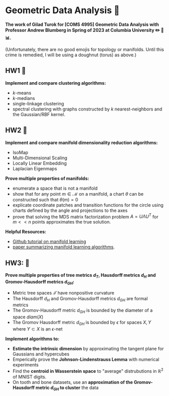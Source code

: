 # Geometric Data Analysis :doughnut:

**The work of Gilad Turok for [COMS 4995] Geometric Data Analysis with Professor Andrew Blumberg in Spring of 2023 at Columbia University :pencil2: :triangular_ruler: :bar_chart:.**

(Unfortunately, there are no good emojis for topology or manifolds. Until this crime is remedied, I will be using a doughnut (torus) as above.)

## **HW1** :round_pushpin: ##
**Implement and compare clustering algorithms:**
- $k$-means
- $k$-medians
- single-linkage clustering
- spectral clustering with graphs constructed by $k$ nearest-neighbors and the Gaussian/RBF kernel.

## **HW2** :round_pushpin: ##
**Implement and compare manifold dimensionality reduction algorithms:**
- IsoMap
- Multi-Dimensional Scaling
- Locally Linear Embedding
- Laplacian Eigenmaps

**Prove multiple properties of manifolds:**
- enumerate a space that is not a manifold
- show that for any point $m \in \mathcal{M}$ on a manifold, a chart $\theta$ can be constructed such that $\theta(m)=0$
- explicate coordinate patches and transition functions for the circle using charts defined by the angle and projections to the axes
- prove that solving the MDS matrix factorization problem $A=U \Lambda U^T$ for $m << n$ points approximates the true solution.

**Helpful Resources:**
- [Github tutorial on manifold learning](https://github.com/drewwilimitis/Manifold-Learning)
- [paper summarizing manifold learning algorithms](https://www.cs.columbia.edu/~verma/classes/ml/ref/lec8_cayton_manifolds.pdf).

## **HW3:** :round_pushpin: ##
**Prove multiple properties of tree metrics $d_T$, Hausdorff metrics $d_H$ and Gromov-Hausdorff metrics $d_{GH}$:**

- Metric tree spaces $\mathcal{T}$ have nonpositive curvature
- The Hausdorff $d_H$ and Gromov-Hausdorff metrics $d_{GH}$ are formal metrics
- The Gromov-Hausdorff metric $d_{GH}$ is bounded by the diameter of a space $diam(X)$
- The Gromov Hausdorff metric $d_{GH}$ is bounded by $\epsilon$ for spaces $X,Y$ where $Y \subset X$ is an $\epsilon$-net

**Implement algorithms to:**    
- **Estimate the intrinsic dimension** by approximating the tangent plane for Gaussians and hypercubes
- Emperically prove the **Johnson-Lindenstrauss Lemma** with numerical experiments
- Find the **centroid in Wasserstein space** to "average" distrubutions in $\mathbb{R}^2$ of MNIST digits.
- On tooth and bone datasets, use an **approximation of the Gromov-Hausdorff metric $d_{GH}$ to cluster** the data